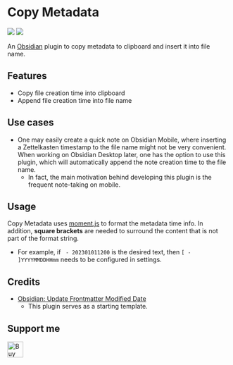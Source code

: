 # Copy Metadata

![](https://img.shields.io/github/v/release/wenlzhang/obsidian-copy-metadata?style=flat-square) ![](https://img.shields.io/github/downloads/wenlzhang/obsidian-copy-metadata/total)

An [Obsidian](https://obsidian.md/) plugin to copy metadata to clipboard and insert it into file name.

## Features

- Copy file creation time into clipboard
- Append file creation time into file name

## Use cases

- One may easily create a quick note on Obsidian Mobile, where inserting a Zettelkasten timestamp to the file name might not be very convenient. When working on Obsidian Desktop later, one has the option to use this plugin, which will automatically append the note creation time to the file name.
    - In fact, the main motivation behind developing this plugin is the frequent note-taking on mobile.

## Usage

Copy Metadata uses [moment.js](https://momentjs.com/docs/#/displaying/format/) to format the metadata time info. In addition, **square brackets** are needed to surround the content that is not part of the format string.

- For example, if ` - 202301011200` is the desired text, then `[ - ]YYYYMMDDHHmm` needs to be configured in settings.

## Credits

- [Obsidian: Update Frontmatter Modified Date](https://github.com/alangrainger/obsidian-frontmatter-modified-date)
    - This plugin serves as a starting template.

## Support me

<a href='https://ko-fi.com/C0C66C1TB' target='_blank'><img height='36' style='border:0px;height:36px;' src='https://storage.ko-fi.com/cdn/kofi1.png?v=3' border='0' alt='Buy Me a Coffee at ko-fi.com' /></a>
